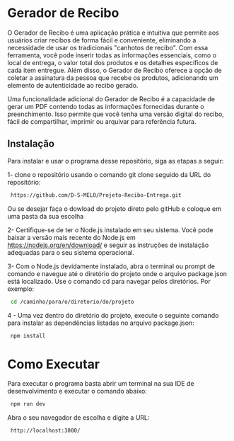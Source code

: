 
# Gerador de Recibo

O Gerador de Recibo é uma aplicação prática e intuitiva que permite aos usuários criar recibos de forma fácil e conveniente, eliminando a necessidade de usar os tradicionais "canhotos de recibo". Com essa ferramenta, você pode inserir todas as informações essenciais, como o local de entrega, o valor total dos produtos e os detalhes específicos de cada item entregue. Além disso, o Gerador de Recibo oferece a opção de coletar a assinatura da pessoa que recebe os produtos, adicionando um elemento de autenticidade ao recibo gerado.

Uma funcionalidade adicional do Gerador de Recibo é a capacidade de gerar um PDF contendo todas as informações fornecidas durante o preenchimento. Isso permite que você tenha uma versão digital do recibo, fácil de compartilhar, imprimir ou arquivar para referência futura.

## Instalação

Para instalar e usar o programa desse repositório, siga as etapas a seguir:

1- clone o repositório usando o comando git clone seguido da URL do repositório:
```bash
 https://github.com/D-S-MELO/Projeto-Recibo-Entrega.git
```
Ou se desejar faça o dowload do projeto direto pelo gitHub e coloque em uma pasta da sua escolha

2- Certifique-se de ter o Node.js instalado em seu sistema. Você pode baixar a versão mais recente do Node.js em https://nodejs.org/en/download/ e seguir as instruções de instalação adequadas para o seu sistema operacional.

3- Com o Node.js devidamente instalado, abra o terminal ou prompt de comando e navegue até o diretório do projeto onde o arquivo package.json está localizado. Use o comando cd para navegar pelos diretórios. Por exemplo:

```bash
 cd /caminho/para/o/diretorio/do/projeto
```
4 - Uma vez dentro do diretório do projeto, execute o seguinte comando para instalar as dependências listadas no arquivo package.json:

```bash
 npm install
```
# Como Executar

Para executar o programa basta abrir um terminal na sua IDE de desenvolvimento e executar o comando abaixo:

```bash
 npm run dev
```

Abra o seu navegador de escolha e digite a URL:
```bash
 http://localhost:3000/
```